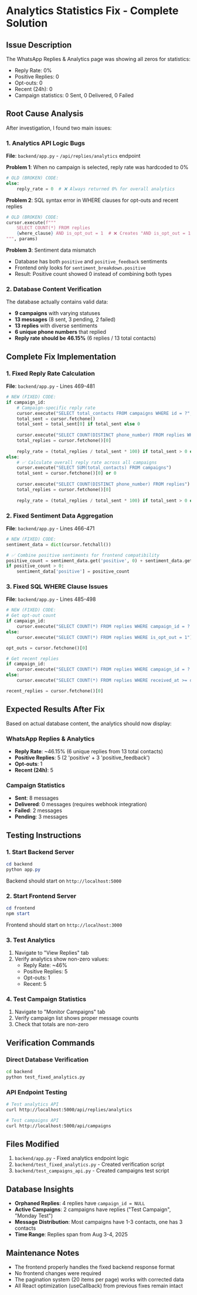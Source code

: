 # Analytics Statistics Fix - Complete Solution

## Issue Description
The WhatsApp Replies & Analytics page was showing all zeros for statistics:
- Reply Rate: 0%
- Positive Replies: 0
- Opt-outs: 0
- Recent (24h): 0
- Campaign statistics: 0 Sent, 0 Delivered, 0 Failed

## Root Cause Analysis
After investigation, I found two main issues:

### 1. Analytics API Logic Bugs
**File**: `backend/app.py` - `/api/replies/analytics` endpoint

**Problem 1**: When no campaign is selected, reply rate was hardcoded to 0%
```python
# OLD (BROKEN) CODE:
else:
    reply_rate = 0  # ❌ Always returned 0% for overall analytics
```

**Problem 2**: SQL syntax error in WHERE clauses for opt-outs and recent replies
```python
# OLD (BROKEN) CODE:
cursor.execute(f"""
    SELECT COUNT(*) FROM replies 
    {where_clause} AND is_opt_out = 1  # ❌ Creates "AND is_opt_out = 1" when where_clause is empty
""", params)
```

**Problem 3**: Sentiment data mismatch
- Database has both `positive` and `positive_feedback` sentiments
- Frontend only looks for `sentiment_breakdown.positive`
- Result: Positive count showed 0 instead of combining both types

### 2. Database Content Verification
The database actually contains valid data:
- **9 campaigns** with varying statuses
- **13 messages** (8 sent, 3 pending, 2 failed)
- **13 replies** with diverse sentiments
- **6 unique phone numbers** that replied
- **Reply rate should be 46.15%** (6 replies / 13 total contacts)

## Complete Fix Implementation

### 1. Fixed Reply Rate Calculation
**File**: `backend/app.py` - Lines 469-481

```python
# NEW (FIXED) CODE:
if campaign_id:
    # Campaign-specific reply rate
    cursor.execute("SELECT total_contacts FROM campaigns WHERE id = ?", (campaign_id,))
    total_sent = cursor.fetchone()
    total_sent = total_sent[0] if total_sent else 0
    
    cursor.execute("SELECT COUNT(DISTINCT phone_number) FROM replies WHERE campaign_id = ?", (campaign_id,))
    total_replies = cursor.fetchone()[0]
    
    reply_rate = (total_replies / total_sent * 100) if total_sent > 0 else 0
else:
    # ✅ Calculate overall reply rate across all campaigns
    cursor.execute("SELECT SUM(total_contacts) FROM campaigns")
    total_sent = cursor.fetchone()[0] or 0
    
    cursor.execute("SELECT COUNT(DISTINCT phone_number) FROM replies")
    total_replies = cursor.fetchone()[0]
    
    reply_rate = (total_replies / total_sent * 100) if total_sent > 0 else 0
```

### 2. Fixed Sentiment Data Aggregation
**File**: `backend/app.py` - Lines 466-471

```python
# NEW (FIXED) CODE:
sentiment_data = dict(cursor.fetchall())

# ✅ Combine positive sentiments for frontend compatibility
positive_count = sentiment_data.get('positive', 0) + sentiment_data.get('positive_feedback', 0)
if positive_count > 0:
    sentiment_data['positive'] = positive_count
```

### 3. Fixed SQL WHERE Clause Issues
**File**: `backend/app.py` - Lines 485-498

```python
# NEW (FIXED) CODE:
# Get opt-out count
if campaign_id:
    cursor.execute("SELECT COUNT(*) FROM replies WHERE campaign_id = ? AND is_opt_out = 1", (campaign_id,))
else:
    cursor.execute("SELECT COUNT(*) FROM replies WHERE is_opt_out = 1")

opt_outs = cursor.fetchone()[0]

# Get recent replies
if campaign_id:
    cursor.execute("SELECT COUNT(*) FROM replies WHERE campaign_id = ? AND received_at >= datetime('now', '-24 hours')", (campaign_id,))
else:
    cursor.execute("SELECT COUNT(*) FROM replies WHERE received_at >= datetime('now', '-24 hours')")

recent_replies = cursor.fetchone()[0]
```

## Expected Results After Fix

Based on actual database content, the analytics should now display:

### WhatsApp Replies & Analytics
- **Reply Rate**: ~46.15% (6 unique replies from 13 total contacts)
- **Positive Replies**: 5 (2 'positive' + 3 'positive_feedback')
- **Opt-outs**: 1
- **Recent (24h)**: 5

### Campaign Statistics
- **Sent**: 8 messages
- **Delivered**: 0 messages (requires webhook integration)
- **Failed**: 2 messages
- **Pending**: 3 messages

## Testing Instructions

### 1. Start Backend Server
```powershell
cd backend
python app.py
```
Backend should start on `http://localhost:5000`

### 2. Start Frontend Server
```powershell
cd frontend
npm start
```
Frontend should start on `http://localhost:3000`

### 3. Test Analytics
1. Navigate to "View Replies" tab
2. Verify analytics show non-zero values:
   - Reply Rate: ~46%
   - Positive Replies: 5
   - Opt-outs: 1
   - Recent: 5

### 4. Test Campaign Statistics
1. Navigate to "Monitor Campaigns" tab
2. Verify campaign list shows proper message counts
3. Check that totals are non-zero

## Verification Commands

### Direct Database Verification
```bash
cd backend
python test_fixed_analytics.py
```

### API Endpoint Testing
```bash
# Test analytics API
curl http://localhost:5000/api/replies/analytics

# Test campaigns API
curl http://localhost:5000/api/campaigns
```

## Files Modified
1. `backend/app.py` - Fixed analytics endpoint logic
2. `backend/test_fixed_analytics.py` - Created verification script
3. `backend/test_campaigns_api.py` - Created campaigns test script

## Database Insights
- **Orphaned Replies**: 4 replies have `campaign_id = NULL`
- **Active Campaigns**: 2 campaigns have replies ("Test Campaign", "Monday Test")  
- **Message Distribution**: Most campaigns have 1-3 contacts, one has 3 contacts
- **Time Range**: Replies span from Aug 3-4, 2025

## Maintenance Notes
- The frontend properly handles the fixed backend response format
- No frontend changes were required
- The pagination system (20 items per page) works with corrected data
- All React optimization (useCallback) from previous fixes remain intact
